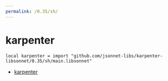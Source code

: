 ```yaml
---
permalink: /0.35/sh/
---
```


# karpenter

```jsonnet
local karpenter = import "github.com/jsonnet-libs/karpenter-libsonnet/0.35/sh/main.libsonnet"
```



* [karpenter](karpenter/index.md)